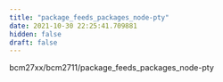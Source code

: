 ```yaml
---
title: "package_feeds_packages_node-pty"
date: 2021-10-30 22:25:41.709881
hidden: false
draft: false
---
```


bcm27xx/bcm2711/package_feeds_packages_node-pty

